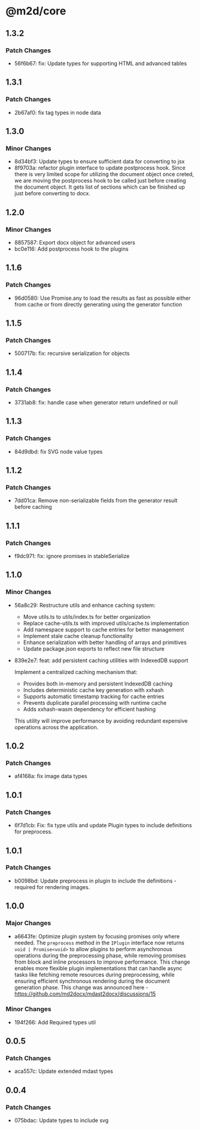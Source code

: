 # @m2d/core

## 1.3.2

### Patch Changes

- 56f6b67: fix: Update types for supporting HTML and advanced tables

## 1.3.1

### Patch Changes

- 2b67af0: fix tag types in node data

## 1.3.0

### Minor Changes

- 8d34bf3: Update types to ensure sufficient data for converting to jsx
- 8f9703a: refactor plugin interface to update postprocess hook. Since there is very limited scope for utilizing the document object once creted, we are moving the postprocess hook to be called just before creating the document object. It gets list of sections which can be finished up just before converting to docx.

## 1.2.0

### Minor Changes

- 8857587: Export docx object for advanced users
- bc0e116: Add postprocess hook to the plugins

## 1.1.6

### Patch Changes

- 96d0580: Use Promise.any to load the results as fast as possible either from cache or from directly generating using the generator function

## 1.1.5

### Patch Changes

- 500717b: fix: recursive serialization for objects

## 1.1.4

### Patch Changes

- 3731ab8: fix: handle case when generator return undefined or null

## 1.1.3

### Patch Changes

- 84d9dbd: fix SVG node value types

## 1.1.2

### Patch Changes

- 7dd01ca: Remove non-serializable fields from the generator result before caching

## 1.1.1

### Patch Changes

- f9dc971: fix: ignore promises in stableSerialize

## 1.1.0

### Minor Changes

- 56a8c29: Restructure utils and enhance caching system:
  - Move utils.ts to utils/index.ts for better organization
  - Replace cache-utils.ts with improved utils/cache.ts implementation
  - Add namespace support to cache entries for better management
  - Implement stale cache cleanup functionality
  - Enhance serialization with better handling of arrays and primitives
  - Update package.json exports to reflect new file structure
- 839e2e7: feat: add persistent caching utilities with IndexedDB support

  Implement a centralized caching mechanism that:

  - Provides both in-memory and persistent IndexedDB caching
  - Includes deterministic cache key generation with xxhash
  - Supports automatic timestamp tracking for cache entries
  - Prevents duplicate parallel processing with runtime cache
  - Adds xxhash-wasm dependency for efficient hashing

  This utility will improve performance by avoiding redundant
  expensive operations across the application.

## 1.0.2

### Patch Changes

- af4168a: fix image data types

## 1.0.1

### Patch Changes

- 6f7d1cb: Fix: fix type utils and update Plugin types to include definitions for preprocess.

## 1.0.1

### Patch Changes

- b0098bd: Update preprocess in plugin to include the definitions - required for rendering images.

## 1.0.0

### Major Changes

- a6643fe: Optimize plugin system by focusing promises only where needed. The `preprocess` method in the `IPlugin` interface now returns `void | Promise<void>` to allow plugins to perform asynchronous operations during the preprocessing phase, while removing promises from block and inline processors to improve performance. This change enables more flexible plugin implementations that can handle async tasks like fetching remote resources during preprocessing, while ensuring efficient synchronous rendering during the document generation phase. This change was announced here - https://github.com/md2docx/mdast2docx/discussions/15

### Minor Changes

- 194f266: Add Required types util

## 0.0.5

### Patch Changes

- aca557c: Update extended mdast types

## 0.0.4

### Patch Changes

- 075bdac: Update types to include svg
